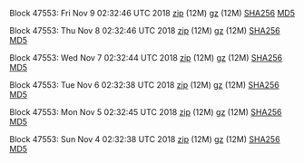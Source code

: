 Block 47553: Fri Nov  9 02:32:46 UTC 2018 [zip](https://files.01coin.io/testnet/2018-11-09/bootstrap.dat.zip) (12M) [gz](https://files.01coin.io/testnet/2018-11-09/bootstrap.dat.tar.gz) (12M) [SHA256](https://files.01coin.io/testnet/2018-11-09/sha256.txt) [MD5](https://files.01coin.io/testnet/2018-11-09/md5.txt)

Block 47553: Thu Nov  8 02:32:46 UTC 2018 [zip](https://files.01coin.io/testnet/2018-11-08/bootstrap.dat.zip) (12M) [gz](https://files.01coin.io/testnet/2018-11-08/bootstrap.dat.tar.gz) (12M) [SHA256](https://files.01coin.io/testnet/2018-11-08/sha256.txt) [MD5](https://files.01coin.io/testnet/2018-11-08/md5.txt)

Block 47553: Wed Nov  7 02:32:44 UTC 2018 [zip](https://files.01coin.io/testnet/2018-11-07/bootstrap.dat.zip) (12M) [gz](https://files.01coin.io/testnet/2018-11-07/bootstrap.dat.tar.gz) (12M) [SHA256](https://files.01coin.io/testnet/2018-11-07/sha256.txt) [MD5](https://files.01coin.io/testnet/2018-11-07/md5.txt)

Block 47553: Tue Nov  6 02:32:38 UTC 2018 [zip](https://files.01coin.io/testnet/2018-11-06/bootstrap.dat.zip) (12M) [gz](https://files.01coin.io/testnet/2018-11-06/bootstrap.dat.tar.gz) (12M) [SHA256](https://files.01coin.io/testnet/2018-11-06/sha256.txt) [MD5](https://files.01coin.io/testnet/2018-11-06/md5.txt)

Block 47553: Mon Nov  5 02:32:45 UTC 2018 [zip](https://files.01coin.io/testnet/2018-11-05/bootstrap.dat.zip) (12M) [gz](https://files.01coin.io/testnet/2018-11-05/bootstrap.dat.tar.gz) (12M) [SHA256](https://files.01coin.io/testnet/2018-11-05/sha256.txt) [MD5](https://files.01coin.io/testnet/2018-11-05/md5.txt)

Block 47553: Sun Nov  4 02:32:38 UTC 2018 [zip](https://files.01coin.io/testnet/2018-11-04/bootstrap.dat.zip) (12M) [gz](https://files.01coin.io/testnet/2018-11-04/bootstrap.dat.tar.gz) (12M) [SHA256](https://files.01coin.io/testnet/2018-11-04/sha256.txt) [MD5](https://files.01coin.io/testnet/2018-11-04/md5.txt)
